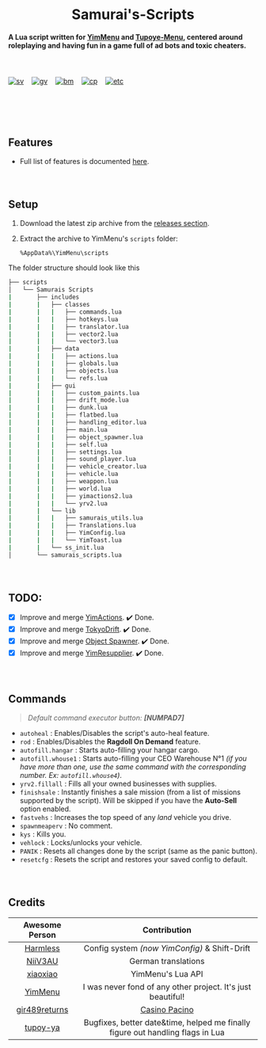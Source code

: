 <h1 align="center">
   Samurai's-Scripts
</h1>

#### A Lua script written for [YimMenu](https://github.com/YimMenu/YimMenu) and [Tupoye-Menu](https://github.com/TupoyeMenu/TupoyeMenu), centered around roleplaying and having fun in a game full of ad bots and toxic cheaters.

####    

[![sv](https://img.shields.io/badge/Script%20Version-v1.6.1-blue)](https://github.com/YimMenu-Lua/Samurais-Scripts/releases/latest)   
[![gv](https://img.shields.io/badge/Game%20Version-Online%201.70%20|%20Build%203411-orange)](https://github.com/YimMenu-Lua/Samurais-Scripts)   
[![bm](https://img.shields.io/badge/Business%20Manager-Working-green)](https://github.com/YimMenu-Lua/Samurais-Scripts/blob/main/FEATURES.md)   
[![cp](https://img.shields.io/badge/Casino%20Pacino-Working-green)](https://github.com/YimMenu-Lua/Samurais-Scripts/blob/main/FEATURES.md)   
[![etc](https://img.shields.io/badge/All%20Other%20Features-Working-green)](https://github.com/YimMenu-Lua/Samurais-Scripts/blob/main/FEATURES.md)
####    

<!-- > [!NOTE]
> **Discontinued** due to a series of unfortunate events including what happened to our beloved YimMenu as well as some shitty life circumstances.
> 
> Updates will no longer be as frequent as before but pull requests are still welcome. -->

####    

## Features

- Full list of features is documented [here](FEATURES.md).  

####    

## Setup

1. Download the latest zip archive from the [releases section](https://github.com/YimMenu-Lua/Samurais-Scripts/releases).
2. Extract the archive to YimMenu's `scripts` folder:
   
       %AppData%\YimMenu\scripts

The folder structure should look like this

```bash
├── scripts
│   └── Samurais Scripts
|       ├── includes
|       |   ├── classes
|       |   |   ├── commands.lua
|       |   |   ├── hotkeys.lua
|       |   |   ├── translator.lua
|       |   |   ├── vector2.lua
|       |   |   └── vector3.lua
|       |   ├── data
|       |   |   ├── actions.lua
|       |   |   ├── globals.lua
|       |   |   ├── objects.lua
|       |   |   └── refs.lua
|       |   ├── gui
|       |   |   ├── custom_paints.lua
|       |   |   ├── drift_mode.lua
|       |   |   ├── dunk.lua
|       |   |   ├── flatbed.lua
|       |   |   ├── handling_editor.lua
|       |   |   ├── main.lua
|       |   |   ├── object_spawner.lua
|       |   |   ├── self.lua
|       |   |   ├── settings.lua
|       |   |   ├── sound_player.lua
|       |   |   ├── vehicle_creator.lua
|       |   |   ├── vehicle.lua
|       |   |   ├── weappon.lua
|       |   |   ├── world.lua
|       |   |   ├── yimactions2.lua
|       |   |   └── yrv2.lua
|       |   └── lib
|       |   |   ├── samurais_utils.lua
|       |   |   ├── Translations.lua
|       |   |   ├── YimConfig.lua
|       |   |   └── YimToast.lua
|       |   └── ss_init.lua
│       └── samurais_scripts.lua
```

####    

## TODO:

- [x] Improve and merge [YimActions](https://github.com/xesdoog/YimActions). ✔️ Done.
- [x] Improve and merge [TokyoDrift](https://github.com/YimMenu-Lua/TokyoDrift). ✔️ Done.
- [x] Improve and merge [Object Spawner](https://github.com/xesdoog/object-spawner). ✔️ Done.
- [x] Improve and merge [YimResupplier](https://github.com/YimMenu-Lua/YimResupplier). ✔️ Done.

####    

## Commands

> *Default command executor button: **[NUMPAD7]***

- `autoheal` : Enables/Disables the script's auto-heal feature.
- `rod` : Enables/Disables the **Ragdoll On Demand** feature.
- `autofill.hangar` : Starts auto-filling your hangar cargo.
- `autofill.whouse1` : Starts auto-filling your CEO Warehouse N°1 *(if you have more than one, use the same command with the corresponding number. Ex: `autofill.whouse4`)*.
- `yrv2.fillall` : Fills all your owned businesses with supplies.
- `finishsale` : Instantly finishes a sale mission (from a list of missions supported by the script). Will be skipped if you have the **Auto-Sell** option enabled.
- `fastvehs` : Increases the top speed of any *land* vehicle you drive.
- `spawnmeaperv` : No comment.
- `kys` : Kills you.
- `vehlock` : Locks/unlocks your vehicle.
- `PANIK` : Resets all changes done by the script (same as the panic button).
- `resetcfg` : Resets the script and restores your saved config to default.

####    

## Credits

| Awesome Person                                    | Contribution                                                                   |
|     :---:                                         | :---:                                                                          |
| [Harmless](https://github.com/harmless05)         | Config system *(now YimConfig)* & Shift-Drift                                  |
| [NiiV3AU](https://github.com/NiiV3AU)             | German translations                                                            |
| [xiaoxiao](https://github.com/xiaoxiao921)        | YimMenu's Lua API                                                              |
| [YimMenu](https://github.com/YimMenu/YimMenu)     | I was never fond of any other project. It's just beautiful!                    |
| [gir489returns](https://github.com/gir489returns) | [Casino Pacino](https://github.com/YimMenu-Lua/Casino-Pacino)                  |
| [tupoy-ya](https://github.com/tupoy-ya)           | Bugfixes, better date&time, helped me finally figure out handling flags in Lua |
